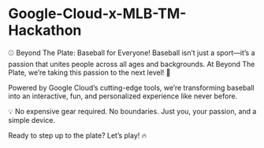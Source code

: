 # Google-Cloud-x-MLB-TM-Hackathon

⚾ Beyond The Plate: Baseball for Everyone!
Baseball isn’t just a sport—it’s a passion that unites people across all ages and backgrounds. At Beyond The Plate, we’re taking this passion to the next level! 🚀

Powered by Google Cloud’s cutting-edge tools, we’re transforming baseball into an interactive, fun, and personalized experience like never before.

💡 No expensive gear required. No boundaries. Just you, your passion, and a simple device.

Ready to step up to the plate? Let’s play! 🔥
